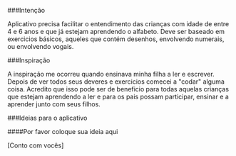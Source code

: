 ###Intenção

Aplicativo precisa facilitar o entendimento das crianças com idade de entre 4 e 6 anos e que já estejam aprendendo o alfabeto. Deve ser baseado em exercicios básicos, aqueles que contém desenhos, envolvendo numerais, ou envolvendo vogais.

###Inspiração

A inspiração me ocorreu quando ensinava minha filha a ler e escrever. Depois de ver todos seus deveres e exercicios comecei a "codar" alguma coisa. Acredito que isso pode ser de beneficio para todas aquelas crianças que estejam aprendendo a ler e para os pais possam participar, ensinar e a aprender junto com seus filhos.


###Ideias para o aplicativo

####Por favor coloque sua ideia aqui

[Conto com vocês]





